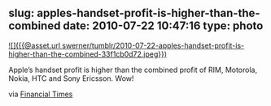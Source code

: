 slug: apples-handset-profit-is-higher-than-the-combined
date: 2010-07-22 10:47:16
type: photo
---

[![]({{@asset.url swerner/tumblr/2010-07-22-apples-handset-profit-is-higher-than-the-combined-33f1cb0d72.jpeg}})](http://av.r.ftdata.co.uk/files/2010/07/Apple_handset.jpg)

Apple’s handset profit is higher than the combined profit of RIM, Motorola, Nokia, HTC and Sony Ericsson. Wow!

 via [Financial Times](http://ftalphaville.ft.com/blog/2010/07/13/285006/goldman-really-likes-its-new-ipad/)
